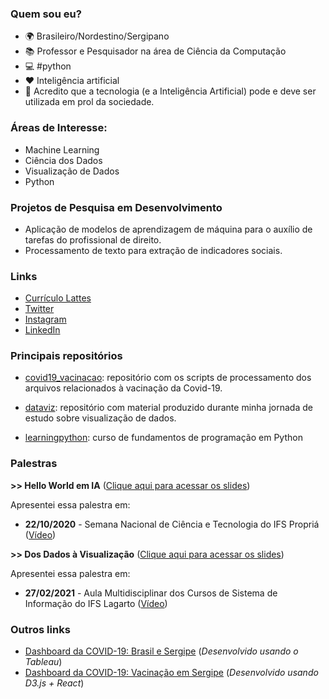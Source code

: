 ### Quem sou eu?

- 🌍 Brasileiro/Nordestino/Sergipano
- 📚 Professor e Pesquisador na área de Ciência da Computação
- 💻 #python
- ❤ Inteligência artificial
- 👊 Acredito que a tecnologia (e a Inteligência Artificial) pode e deve ser utilizada em prol da sociedade. 

### Áreas de Interesse:

* Machine Learning
* Ciência dos Dados
* Visualização de Dados
* Python

### Projetos de Pesquisa em Desenvolvimento

* Aplicação de modelos de aprendizagem de máquina para o auxílio de tarefas do profissional de direito.
* Processamento de texto para extração de indicadores sociais.

### Links

- [Currículo Lattes](http://lattes.cnpq.br/7518156687926782)
- [Twitter](https://twitter.com/adolfoguimaraes)
- [Instagram](https://instagram.com/profadolfoguimaraes)
- [LinkedIn](https://www.linkedin.com/in/adolfoguimaraes/)

### Principais repositórios

- [covid19_vacinacao](https://github.com/adolfoguimaraes/covid19_vacinacao): repositório com os scripts de processamento dos arquivos relacionados à vacinação da Covid-19.

- [dataviz](https://github.com/adolfoguimaraes/dataviz): repositório com material produzido durante minha jornada de estudo sobre visualização de dados.

- [learningpython](https://github.com/adolfoguimaraes/learningpython): curso de fundamentos de programação em Python

### Palestras 

**>> Hello World em IA**
([Clique aqui para acessar os slides](talk/hello_world_em_ia.pdf))

Apresentei essa palestra em:

* **22/10/2020** - Semana Nacional de Ciência e Tecnologia do IFS Propriá ([Vídeo](https://www.youtube.com/watch?v=H_xqFoe37p4))


**>> Dos Dados à Visualização**
([Clique aqui para acessar os slides](talk/dos_dados_a_visualizacao.pdf))

Apresentei essa palestra em:

* **27/02/2021** - Aula Multidisciplinar dos Cursos de Sistema de Informação do IFS Lagarto ([Vídeo](https://www.youtube.com/watch?v=cy8fyrNozNs))


### Outros links 

* [Dashboard da COVID-19: Brasil e Sergipe](https://covid19.data2learning.com) (_Desenvolvido usando o Tableau_)
* [Dashboard da COVID-19: Vacinação em Sergipe](https://covid19-vacinacao.data2learning.com) (_Desenvolvido usando D3.js + React_)

<!--
[dataviz](https://github.com/adolfoguimaraes/dataviz): repositório com material produzido durante minha jornada de estudo sobre visualização de dados. 
**adolfoguimaraes/adolfoguimaraes** is a ✨ _special_ ✨ repository because its `README.md` (this file) appears on your GitHub profile.

Here are some ideas to get you started:

- 🔭 I’m currently working on ...
- 🌱 I’m currently learning ...
- 👯 I’m looking to collaborate on ...
- 🤔 I’m looking for help with ...
- 💬 Ask me about ...
- 📫 How to reach me: ...
- 😄 Pronouns: ...
- ⚡ Fun fact: ...
-->
